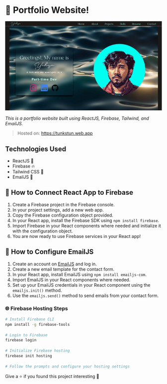 # 💼 Portfolio Website!

<p align="center">
  <img width="700" src="https://github.com/TUNKSTUN/tunkstun1/blob/master/portfolio.png" alt="Portfolio Demo">
</p>

*This is a portfolio website built using ReactJS, Firebase, Tailwind, and EmailJS.* 
> Hosted on: https://tunkstun.web.app

## Technologies Used 

- ReactJS 🚀
- Firebase 🔥
- Tailwind CSS 🎨
- EmailJS 📧

## 📝 How to Connect React App to Firebase

1. Create a Firebase project in the Firebase console.
2. In your project settings, add a new web app.
3. Copy the Firebase configuration object provided.
4. In your React app, install the Firebase SDK using `npm install firebase`.
5. Import Firebase in your React components where needed and initialize it with the configuration object.
6. You are now ready to use Firebase services in your React app!

## 📝 How to Configure EmailJS

1. Create an account on [EmailJS](https://www.emailjs.com/) and log in.
2. Create a new email template for the contact form.
3. In your React app, install EmailJS using `npm install emailjs-com`.
4. Import EmailJS in your React components where needed.
5. Set up your EmailJS credentials in your React component using the `emailjs.init()` method.
6. Use the `emailjs.send()` method to send emails from your contact form.

### 🌐 Firebase Hosting Steps

```bash
# Install Firebase CLI
npm install -g firebase-tools

# Login to Firebase
firebase login

# Initialize Firebase hosting
firebase init hosting

# Follow the prompts and configure your hosting settings
```
Give a ⭐ if you found this project interesting 🧡
